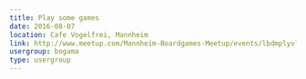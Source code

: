 ```yaml
---
title: Play some games
date: 2016-08-07
location: Cafe Vogelfrei, Mannheim
link: http://www.meetup.com/Mannheim-Boardgames-Meetup/events/lbdmplyvlbkb/
usergroup: bogama
type: usergroup
---
```

